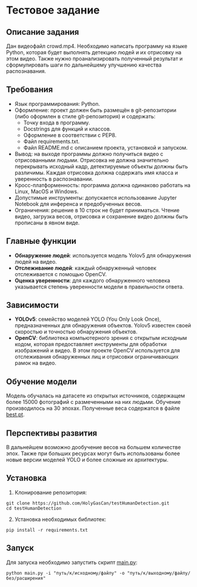 # Тестовое задание

## Описание задания
Дан видеофайл crowd.mp4. Необходимо написать программу на языке Python, которая будет выполнять детекцию людей и их отрисовку на этом видео. Также нужно проанализировать полученный результат и сформулировать шаги по дальнейшему улучшению качества распознавания.

## Требования
- Язык программирования: Python.
- Оформление: проект должен быть размещён в git-репозитории (либо оформлен в стиле git-репозитория) и содержать:
    - Точку входа в программу.
    - Docstrings для функций и классов.
    - Оформление в соответствии с PEP8.
    - Файл requirements.txt.
    - Файл README.md с описанием проекта, установкой и запуском.
- Вывод: на выходе программы должно получиться видео с отрисованными людьми. Отрисовка не должна значительно перекрывать исходный кадр, детектируемые объекты должны быть различимы. Каждая отрисовка должна содержать имя класса и уверенность в распознавании.
- Кросс-платформенность: программа должна одинаково работать на Linux, MacOS и Windows.
- Допустимые инструменты: допускается использование Jupyter Notebook для инференса и предобученных весов.
- Ограничения: решение в 10 строк не будет приниматься. Чтение видео, загрузка весов, отрисовка и сохранение видео должны быть прописаны в явном виде.

## Главные функции
- **Обнаружение людей**: используется модель Yolov5 для обнаружения людей на видео.
- **Отслеживание людей**: каждый обнаруженный человек отслеживается с помощью OpenCV.
- **Оценка уверенности**: для каждого обнаруженного человека указывается степень уверенности модели в правильности ответа.

## Зависимости
- **YOLOv5**: семейство моделей YOLO (You Only Look Once), предназначенных для обнаружения объектов. Yolov5 известен своей скоростью и точностью обнаружения объектов.
- **OpenCV**: библиотека компьютерного зрения с открытым исходным кодом, которая предоставляет инструменты для обработки изображений и видео. В этом проекте OpenCV используется для отслеживания обнаруженных лиц и отрисовки ограничивающих рамок на видео.

## Обучение модели
Модель обучалась на датасете из открытых источников, содержащем более 15000 фотографий с размеченными на них людьми. Обучение производилось на 30 эпохах. Полученные веса содержатся в файле [best.pt](./best.pt).

## Перспективы развития
В дальнейшем возможно дообучение весов на большем количестве эпох. Также при б*о*льших ресурсах могут быть использованы более новые версии моделей YOLO и более сложные их архитектуры.

## Установка
1) Клонирование репозитория:
```
git clone https://github.com/HolyGasCan/testHumanDetection.git
cd testHumanDetection
```
2) Установка необходимых библиотек:
```
pip install -r requirements.txt
```

## Запуск
Для запуска необходимо запустить скрипт [main.py](./main.py):
```
python main.py -i "путь/к/исходному/файлу" -o "путь/к/выходному/файлу/без/расширения"
```
